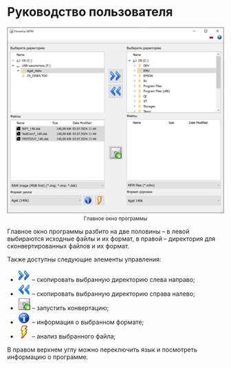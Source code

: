 # Руководство пользователя

<p align="center">
<img src="screenshots/main.png" width="600"><br/>
<small>Главное окно программы</small>
</p>

Главное окно программы разбито на две половины &ndash; в левой выбираются исходные файлы и их формат, в правой &ndash; директория для сконвертированных файлов и их формат.

Также доступны следующие элементы управления:

* <img src="src/libs/icons/2rightarrow.png" width="30"> &ndash; скопировать выбранную директорию слева направо;
* <img src="src/libs/icons/2leftarrow.png" width="30"> &ndash; скопировать выбранную директорию справа налево;
* <img src="src/libs/icons/5floppy_mount_32x32.png" width="30"> &ndash; запустить конвертацию;
* <img src="src/libs/icons/messagebox_info.png" width="30"> &ndash; информация о выбранном формате;
* <img src="src/libs/icons/cache.png" width="30"> &ndash; анализ выбранного файла;

В правом верхнем углу можно переключить язык и посмотреть информацию о программе.

